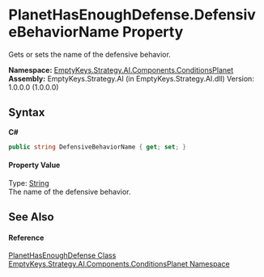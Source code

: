 # PlanetHasEnoughDefense.DefensiveBehaviorName Property 
 

Gets or sets the name of the defensive behavior.

**Namespace:**&nbsp;<a href="N_EmptyKeys_Strategy_AI_Components_ConditionsPlanet">EmptyKeys.Strategy.AI.Components.ConditionsPlanet</a><br />**Assembly:**&nbsp;EmptyKeys.Strategy.AI (in EmptyKeys.Strategy.AI.dll) Version: 1.0.0.0 (1.0.0.0)

## Syntax

**C#**<br />
``` C#
public string DefensiveBehaviorName { get; set; }
```


#### Property Value
Type: <a href="http://msdn2.microsoft.com/en-us/library/s1wwdcbf" target="_blank">String</a><br />The name of the defensive behavior.

## See Also


#### Reference
<a href="T_EmptyKeys_Strategy_AI_Components_ConditionsPlanet_PlanetHasEnoughDefense">PlanetHasEnoughDefense Class</a><br /><a href="N_EmptyKeys_Strategy_AI_Components_ConditionsPlanet">EmptyKeys.Strategy.AI.Components.ConditionsPlanet Namespace</a><br />